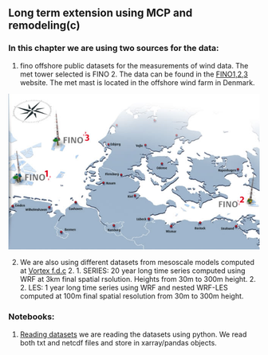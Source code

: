 ## Long term extension using MCP and remodeling(c)
### In this chapter we are using two sources for the data:
1. fino offshore public datasets for the measurements of wind data. The met tower selected is FINO 2. The data can be found in the [FINO1,2,3](https://www.fino-offshore.de/de/index.html) website. The met mast is located in the offshore wind farm in Denmark.

![fino wind farms map](karte.jpg "Fino wind farms map")

2. We are also using different datasets from mesoscale models computed at [Vortex f.d.c](https://vortexfdc.com)
    2. 1. SERIES: 20 year long time series computed using WRF at 3km final spatial rsolution. Heights from 30m to 300m height.
    2. 2. LES: 1 year long time series using WRF and nested WRF-LES computed at 100m final spatial resolution from 30m to 300m height.


### Notebooks:
1. [Reading datasets](reading-datasets.ipynb) we are reading the datasets using python. We read both txt and netcdf files and store in xarray/pandas objects.
